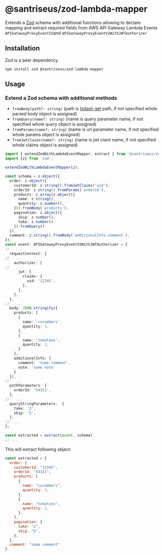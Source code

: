 # @santriseus/zod-lambda-mapper

Extends a [Zod](https://github.com/colinhacks/zod) schema with additional functions allowing to declare mapping and extract required fields from AWS API Gateway Lambda Events `APIGatewayProxyEventV2`and `APIGatewayProxyEventV2WithJWTAuthorizer`

## Installation

Zod is a peer dependency.

```shell
npm install zod @santriseus/zod-lambda-mapper
```

## Usage

### Extend a Zod schema with additional methods
- `fromBody(path?: string)` (path is [lodash get](https://lodash.com/docs#get) path, if not specified whole parsed body object is assigned)
- `fromQuery(name?: string)` (name is query parameter name, if not specified whole query object is assigned)
- `fromParams(name?: string)` (name is url parameter name, if not specified whole params object is assigned)
- `fromJwtClaims(name?: string)` (name is jwt claim name, if not specified whole claims object is assigned)

```typescript
import { extendZodWithLambdaEventMapper, extract } from '@santriseus/zod-lambda-mapper';
import {z} from 'zod';

extendZodWithLambdaEventMapper(z);

const schema = z.object({
  order: z.object({
    customerId: z.string().fromJwtClaims('uid'),
    orderId: z.string().fromParams('orderId'),
    products: z.array(z.object({
      name: z.string(),
      quantity: z.number(),
    })).fromBody('products'),
    pagination: z.object({
      skip: z.number(),
      take: z.number()
    }).fromQuery()
  }),
  comment: z.string().fromBody('additionalInfo.comment'),
});
const event: APIGatewayProxyEventV2WithJWTAuthorizer = {
//   ...  
  requestContext: {
//   ...
    authorizer: {
//   ...    
      jwt: {
        claims: {
          uid: '12345',
        },
      },
    },
  },
//   ...
  body: JSON.stringify({
    products: [
      {
        name: 'cucumbers',
        quantity: 3,
      },
      {
        name: 'tomatoes',
        quantity: 2,
      }
    ],
    additionalInfo: {
      comment: 'some comment',
      note: 'some note'
    }
  }),
//   ...
  pathParameters: {
    orderId: '54321',
  },
//   ...  
  queryStringParameters:  {
    take: '2',
    skip: '5',
  },
//  ...  
};

const extracted = extract(event, schema)
// ...
```

This will extract  following object:

```javascript
const extracted = {
  order: {
    customerId: "12345",
    orderId: "54321",
    products: [
      {
        name: "cucumbers",
        quantity: 3,
      },
      {
        name: "tomatoes",
        quantity: 2,
      },
    ],
    pagination: {
      take: "2",
      skip: "5",
    },
  },
  comment: "some comment"
}
```
